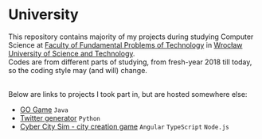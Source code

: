# University
This repository contains majority of my projects during studying Computer Science at [Faculty of Fundamental Problems of Technology](http://wppt.pwr.edu.pl/en/) in [Wrocław University of Science and Technology](http://pwr.edu.pl/en/).</br>
Codes are from different parts of studying, from fresh-year 2018 till today, so the coding style may (and will) change.</br></br>

Below are links to projects I took part in, but are hosted somewhere else:
* [GO Game](https://github.com/Skazmen/ProjektTP) `Java`
* [Twitter generator](https://github.com/Reclocco/PYTON-SUPER-PROJEKT) `Python`
* [Cyber City Sim - city creation game](https://github.com/jerry-sky/cyber-city-sim) `Angular` `TypeScript` `Node.js`
